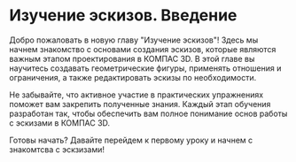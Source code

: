 # Изучение эскизов. Введение

Добро пожаловать в новую главу "Изучение эскизов"! Здесь мы начнем знакомство с основами создания эскизов, которые являются важным этапом проектирования в КОМПАС 3D. В этой главе вы научитесь создавать геометрические фигуры, применять отношения и ограничения, а также редактировать эскизы по необходимости.

Не забывайте, что активное участие в практических упражнениях поможет вам закрепить полученные знания. Каждый этап обучения разработан так, чтобы обеспечить вам полное понимание основ работы с эскизами в КОМПАС 3D.

Готовы начать? Давайте перейдем к первому уроку и начнем с знакомтсва с эскзизами!
